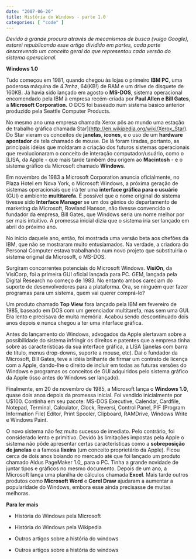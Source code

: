 ```yaml
---
date: "2007-06-26"
title: História do Windows - parte 1.0
categories: [ "code" ]
---
```

_Devido à grande procura através de mecanismos de busca (vulgo Google), estarei republicando esse artigo dividido em partes, cada parte descrevendo um conceito geral do que representou cada versão do sistema operacional._

**Windows 1.0**

Tudo começou em 1981, quando chegou às lojas o primeiro **IBM PC**, uma poderosa máquina de 4.7mhz, 64(KB!) de RAM e um drive de disquete de 160KB. Já havia sido lançado em agosto o **MS-DOS**, sistema operacional encomendado pela IBM à empresa recém-criada por **Paul Allen e Bill Gates**, a **Microsoft Corporation.** O DOS foi baseado num sistema básico anterior produzido pela Seattle Computer Products.

No mesmo ano uma empresa chamada Xerox pôs ao mundo uma estação de trabalho gráfica chamada Star](http://en.wikipedia.org/wiki/Xerox_Star). Do Star vieram os conceitos de **janelas**, **ícones**, e o uso de um **hardware apontador** de tela chamado de mouse. De lá foram tiradas, portanto, as principais idéias que moldaram a criação dos futuros sistemas operacionais que revolucionaram o conceito de interação computador/usuário, como o [LISA, da Apple - que mais tarde também deu origem ao **Macintosh** - e o sistema gráfico da Microsoft chamado **Windows**.

Em novembro de 1983 a Microsoft Corporation anuncia oficialmente, no Plaza Hotel em Nova York, o Microsoft Windows, a próxima geração de sistemas operacionais que irá ter uma **interface gráfica para o usuário** (GUI) e ambiente **multitarefa**. É possível que o nome original do sistema tivesse sido **Interface Manager** se um dos gênios do departamento de marketing da Microsoft, Rowland Hanson, não tivesse convencido o fundador da empresa, Bill Gates, que Windows seria um nome melhor por ser mais intuitivo. A promessa inicial dizia que o sistema iria ser lançado em abril do próximo ano.

No início daquele ano, então, foi mostrada uma versão beta aos chefões da IBM, que não se mostraram muito entusiamados. Na verdade, a criadora do Personal Computer estava trabalhando num novo projeto que substituiria o sistema original da Microsoft, o MS-DOS.

Surgiram concorrentes potenciais do Microsoft Windows. **VisiOn**, da VisiCorp, foi a primeira GUI oficial lançada para PC. GEM, lançada pela Digital Research no começo de 1983. No entanto ambos careciam do suporte de desenvolvedores para a plataforma. Ora, se ninguém quer fazer programas para um sistema, quem vai querer comprá-lo?

Um produto chamado **Top View** fora lançado pela IBM em fevereiro de 1985, baseado em DOS com um gerenciador multitarefa, mas sem uma GUI. Era lento e precisava de muita memória. Acabou sendo descontinuado dois anos depois e nunca chegou a ter uma interface gráfica.

Antes do lançamento do Windows, advogados da Apple alertavam sobre a possibilidade do sistema infringir os direitos e patentes que a empresa tinha sobre as características da sua interface gráfica, a LISA (janelas com barra de título, menus drop-downs, suporte a mouse, etc). Daí o fundador da Microsoft, Bill Gates, teve a idéia brilhante de firmar um contrato de licença com a Apple, dando-lhe o direito de incluir em todas as futuras versões do Windows e programas os conceitos de GUI adquiridos pelo sistema gráfico da Apple (isso antes do Windows ser lançado).

Finalmente, em 20 de novembro de 1985, a Microsoft lança o **Windows 1.0**, quase dois anos depois da promessa inicial. Foi vendido inicialmente por U$100. Continha em seu pacote: MS-DOS Executive, Calendar, Cardfile, Notepad, Terminal, Calculator, Clock, Reversi, Control Panel, PIF (Program Information File) Editor, Print Spooler, Clipboard, RAMDrive, Windows Write e Windows Paint.

O novo sistema não fez muito sucesso de imediato. Pelo contrário, foi considerado lento e primitivo. Devido às limitações impostas pela Apple o sistema não pôde apresentar certas características como a **sobreposição de janelas** e a famosa **lixeira** (um conceito proprietário da Apple). Ficou cerca de dois anos boiando no mercado até que foi lançado um produto chamado Aldus PageMaker 1.0_ para o PC. Tinha a grande novidade de juntar tipos e gráficos no mesmo documento. Depois de um ano, a Microsoft lança uma planilha de cálculos chamada **Excel**. Mais tarde outros produtos como **Microsoft Word** e **Corel Draw** ajudaram a aumentar a popularidade do Windows, embora esse ainda precisasse de muitas melhoras.

**Para ler mais**

	
  * História do Windows pela Microsoft

	
  * História do Windows pela Wikipedia

	
  * Outros artigos sobre a história do windows

	
  * Outros artigos sobre a história do windows

